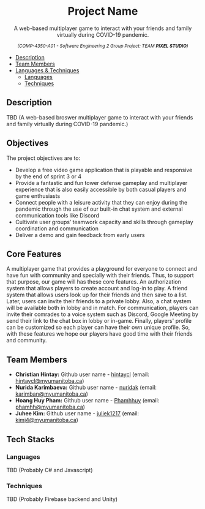 <h1 align="center">Project Name</h1>
  <p align="center">A web-based multiplayer game to interact with your friends and family virtually during COVID-19 pandemic.<p>
  <p align="center">
    <sup>
      <i> (COMP-4350-A01 - Software Engineering 2 Group Project: TEAM <b>PIXEL STUDIO</b>) </i>
    </sup>
  </p>
  
- [Description](#description)
- [Team Members](#team-members)
- [Languages & Techniques](#tech-stacks)
  * [Languages](#languages)
  * [Techniques](#techniques)


## Description
TBD
(A web-based broswer multiplayer game to interact with your friends and family virtually during COVID-19 pandemic.)

## Objectives
The project objectives are to:
- Develop a free video game application that is playable and responsive by the end of sprint 3 or 4
- Provide a fantastic and fun tower defense gameplay and multiplayer experience that is also easily accessible by both casual players and game enthusiasts
- Connect people with a leisure activity that they can enjoy during the pandemic through the use of our built-in chat system and external communication tools like Discord
- Cultivate user groups’ teamwork capacity and skills through gameplay coordination and communication
- Deliver a demo and gain feedback from early users


## Core Features
A multiplayer game that provides a playground for everyone to connect and have fun with community and specially with their friends. Thus, to support that purpose, our game will has these core features. An authorization system that allows players to create account and log-in to play. A friend system that allows users look up for their friends and then save to a list. Later, users can invite their friends to a private lobby. Also, a chat system will be available both in lobby and in match. For communication, players can invite their comrades to a voice system such as Discord, Google Meeting by send their link to the chat box in lobby or in-game. Finally, players' profile can be customized so each player can have their own unique profile. So, with these features we hope our players have good time with their friends and community. 

## Team Members
- **Christian Hintay:** Github user name - [hintaycl](https://github.com/hintaycl) (email: hintaycl@myumanitoba.ca)
- **Nurida Karimbaeva:** Github user name - [nuridak](https://github.com/nuridak) (email: karimban@myumanitoba.ca)
- **Hoang Huy Pham:** Github user name - [Phamhhuy](https://github.com/Phamhhuy) (email: phamhh@myumanitoba.ca)
- **Juhee Kim:** Github user name - [juliek1217](https://github.com/juliek1217) (email: kimj4@myumanitoba.ca)



## Tech Stacks
### Languages
TBD
(Probably C# and Javascript)

### Techniques
TBD
(Probably Firebase backend and Unity)
